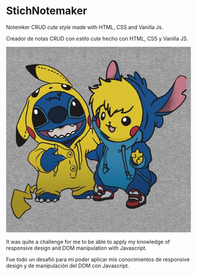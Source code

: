 # StichNotemaker

Notemker CRUD *cute style* made with HTML, CSS and Vanilla Js.

Creador de notas CRUD con *estilo cute* hecho con HTML, CSS y Vanilla JS.


![proyect image](https://github.com/alejandrogodoyoficial/StichNotemaker/blob/main/img/PikachuAndStich.jpg)


It was quite a challenge for me to be able to apply my knowledge of responsive design and DOM manipulation with Javascript.

Fue todo un desafió para mi poder aplicar mis conocimientos de responsive design y de manipulación del DOM con Javascript.
